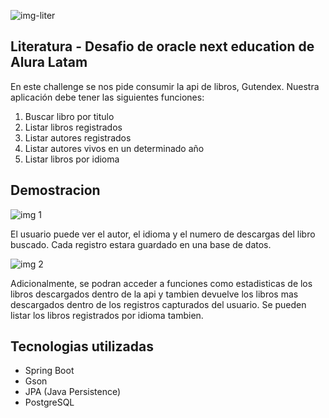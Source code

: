 
![img-liter](https://github.com/matexxe/Literatura-consola-app/assets/158209261/ddff0cef-f872-4a5a-abd9-cc92c2097613)

## Literatura - Desafio de oracle next education de Alura Latam 
En este challenge se nos pide consumir la api de libros, Gutendex. Nuestra aplicación debe tener las siguientes funciones:
1.	Buscar libro por titulo
2.	Listar libros registrados
3.	Listar autores registrados
4.	Listar autores vivos en un determinado año
5.	Listar libros por idioma

## Demostracion 
![img 1](https://github.com/matexxe/Literatura-consola-app/assets/158209261/46d1c5bd-c9ef-4c6e-93d8-06eeddc8a34e)

El usuario puede ver el autor, el idioma y el numero de descargas del libro buscado. Cada registro estara guardado en una base de datos.

![img 2](https://github.com/matexxe/Literatura-consola-app/assets/158209261/a5d94db3-6895-48a4-bf1e-103640b4008c)

Adicionalmente, se podran acceder a funciones como estadisticas de los libros descargados dentro de la api y tambien devuelve los libros mas descargados dentro
de los registros capturados del usuario. Se pueden listar los libros registrados por idioma tambien. 

## Tecnologias utilizadas 
- Spring Boot
-	Gson
- JPA (Java Persistence)
- PostgreSQL
